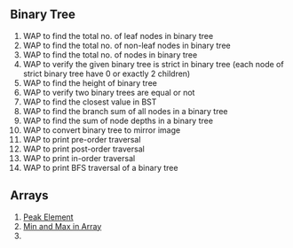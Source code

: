 ## Binary Tree

1. WAP to find the total no. of leaf nodes in binary tree
1. WAP to find the total no. of non-leaf nodes in binary tree
1. WAP to find the total no. of nodes in binary tree
1. WAP to verify the given binary tree is strict in binary tree (each node of strict binary tree have 0 or exactly 2 children)
1. WAP to find the height of binary tree
1. WAP to verify two binary trees are equal or not
1. WAP to find the closest value in BST
1. WAP to find the branch sum of all nodes in a binary tree
1. WAP to find the sum of node depths in a binary tree
1. WAP to convert binary tree to mirror image
1. WAP to print pre-order traversal
1. WAP to print post-order traversal
1. WAP to print in-order traversal
1. WAP to print BFS traversal of a binary tree


## Arrays

1. [Peak Element](https://www.geeksforgeeks.org/problems/peak-element/1)
1. [Min and Max in Array](https://www.geeksforgeeks.org/problems/find-minimum-and-maximum-element-in-an-array4428/1)
1. 